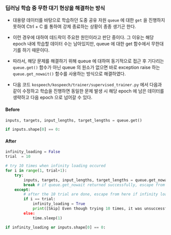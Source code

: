 ### 딥러닝 학습 중 무한 대기 현상을 해결하는 방식

- 대용량 데이터를 바탕으로 학습하던 도중 공유 자원 `queue` 에 대한 `get` 을 진행하지 못하여 Ctrl + C 를 통하여 강제 종료하는 상황이 종종 생기곤 한다.

- 이런 경우에 대하여 데드락이 주요한 원인이라고 판단 중이다. 그 이유는 해당 epoch 내에 학습할 데이터 수는 남아있지만, queue 에 대한 get 함수에서 무한대기를 하기 때문이다.

- 따라서, 해당 문제를 해결하기 위해 queue 에 대하여 동기적으로 접근 후 기다리는 `queue.get()` 함수가 아닌 queue 의 원소가 없으면 바로 exception raise 하는 `queue.get_nowait()` 함수를 사용하는 방식으로 해결하였다.


- 다음 코드 `kospeech/kospeech/trainer/supervised_trainer.py` 에서 다음과 같이 수정하고 학습을 진행하면 동일한 문제 발생 시 해당 epoch 에 남은 데이터를 생략하고 다음 epoch 으로 넘어갈 수 있다.

#### Before

```python
inputs, targets, input_lengths, target_lengths = queue.get()

if inputs.shape[0] == 0:
```

#### After
```python
infinity_loading = False
trial  = 10

# try 10 times when infinity loading occured
for i in range(1, trial+1):
    try:
        inputs, targets, input_lengths, target_lengths = queue.get_nowait()
        break # if queue.get_nowait returned successfully, escape from here
    except:
        # after the 10 trial are done, escape from here if infinity loading is remaining
        if i == trial:
            infinity_loading = True
            print([Skip] Even though trying 10 times, it was unsuccessful to load datas. Skip it..")
        else:
            time.sleep(1)

if infinity_loading or inputs.shape[0] == 0:
```
